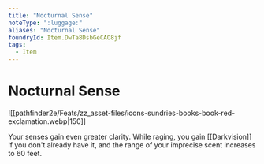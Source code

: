 ```yaml
---
title: "Nocturnal Sense"
noteType: ":luggage:"
aliases: "Nocturnal Sense"
foundryId: Item.DwTa8DsbGeCAO8jf
tags:
  - Item
---
```


# Nocturnal Sense
![[pathfinder2e/Feats/zz_asset-files/icons-sundries-books-book-red-exclamation.webp|150]]

Your senses gain even greater clarity. While raging, you gain [[Darkvision]] if you don't already have it, and the range of your imprecise scent increases to 60 feet.
